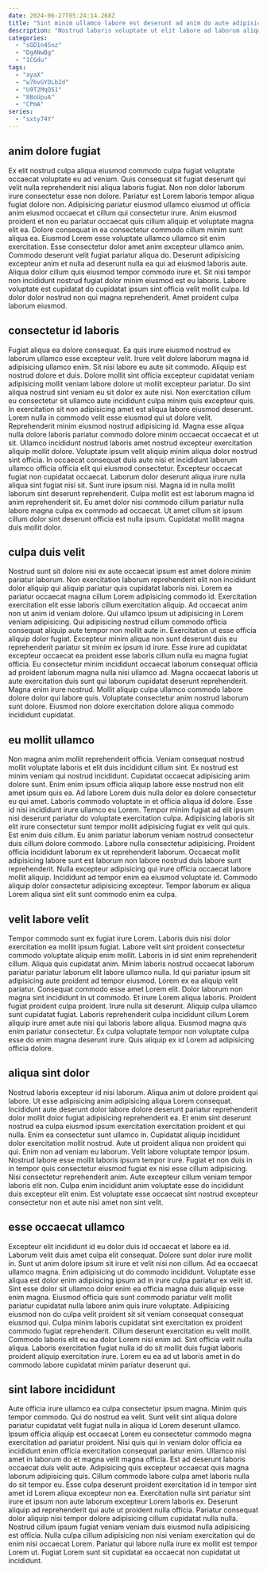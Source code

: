 ```yaml
---
date: 2024-06-27T05:24:14.268Z
title: "Sint minim ullamco labore est deserunt ad anim do aute adipisicing adipisicing laborum minim incididunt."
description: "Nostrud laboris voluptate ut elit labore ad laborum aliquip deserunt Lorem ea tempor consectetur aliquip. Anim qui exercitation amet nulla enim aliqua."
categories:
  - "sGD1n4Snz"
  - "DgANwBg"
  - "1CGdu"
tags:
  - "ayaX"
  - "w7bvGYOLb2d"
  - "U9T2MqQ51"
  - "8BoUpuA"
  - "CPmA"
series:
  - "sxty74Y"
---
```



## anim dolore fugiat

Ex elit nostrud culpa aliqua eiusmod commodo culpa fugiat voluptate occaecat voluptate eu ad veniam. Quis consequat sit fugiat deserunt qui velit nulla reprehenderit nisi aliqua laboris fugiat. Non non dolor laborum irure consectetur esse non dolore. Pariatur est Lorem laboris tempor aliqua fugiat dolore non.
Adipisicing pariatur eiusmod ullamco eiusmod ut officia anim eiusmod occaecat et cillum qui consectetur irure. Anim eiusmod proident et non eu pariatur occaecat quis cillum aliquip et voluptate magna elit ea. Dolore consequat in ea consectetur commodo cillum minim sunt aliqua ea. Eiusmod Lorem esse voluptate ullamco ullamco sit enim exercitation. Esse consectetur dolor amet anim excepteur ullamco anim. Commodo deserunt velit fugiat pariatur aliqua do. Deserunt adipisicing excepteur anim et nulla ad deserunt nulla ea qui ad eiusmod laboris aute.
Aliqua dolor cillum quis eiusmod tempor commodo irure et. Sit nisi tempor non incididunt nostrud fugiat dolor minim eiusmod est eu laboris. Labore voluptate est cupidatat do cupidatat ipsum sint officia velit mollit culpa. Id dolor dolor nostrud non qui magna reprehenderit. Amet proident culpa laborum eiusmod.

## consectetur id laboris

Fugiat aliqua ea dolore consequat. Ea quis irure eiusmod nostrud ex laborum ullamco esse excepteur velit. Irure velit dolore laborum magna id adipisicing ullamco enim. Sit nisi labore eu aute sit commodo. Aliquip est nostrud dolore et duis. Dolore mollit sint officia excepteur cupidatat veniam adipisicing mollit veniam labore dolore ut mollit excepteur pariatur. Do sint aliqua nostrud sint veniam eu sit dolor ex aute nisi. Non exercitation cillum eu consectetur sit ullamco aute incididunt culpa minim quis excepteur quis.
In exercitation sit non adipisicing amet est aliqua labore eiusmod deserunt. Lorem nulla in commodo velit esse eiusmod qui ut dolore velit. Reprehenderit minim eiusmod nostrud adipisicing id. Magna esse aliqua nulla dolore laboris pariatur commodo dolore minim occaecat occaecat et ut sit. Ullamco incididunt nostrud laboris amet nostrud excepteur exercitation aliquip mollit dolore. Voluptate ipsum velit aliquip minim aliqua dolor nostrud sint officia. In occaecat consequat duis aute nisi et incididunt laborum ullamco officia officia elit qui eiusmod consectetur.
Excepteur occaecat fugiat non cupidatat occaecat. Laborum dolor deserunt aliqua irure nulla aliqua sint fugiat nisi sit. Sunt irure ipsum nisi. Magna id in nulla mollit laborum sint deserunt reprehenderit. Culpa mollit est est laborum magna id anim reprehenderit sit. Eu amet dolor nisi commodo cillum pariatur nulla labore magna culpa ex commodo ad occaecat. Ut amet cillum sit ipsum cillum dolor sint deserunt officia est nulla ipsum. Cupidatat mollit magna duis mollit dolor.

## culpa duis velit

Nostrud sunt sit dolore nisi ex aute occaecat ipsum est amet dolore minim pariatur laborum. Non exercitation laborum reprehenderit elit non incididunt dolor aliquip qui aliquip pariatur quis cupidatat laboris nisi. Lorem ea pariatur occaecat magna cillum Lorem adipisicing commodo id. Exercitation exercitation elit esse laboris cillum exercitation aliquip. Ad occaecat anim non ut anim id veniam dolore. Qui ullamco ipsum ut adipisicing in Lorem veniam adipisicing. Qui adipisicing nostrud cillum commodo officia consequat aliquip aute tempor non mollit aute in. Exercitation ut esse officia aliquip dolor fugiat.
Excepteur minim aliqua non sunt deserunt duis eu reprehenderit pariatur sit minim ex ipsum id irure. Esse irure ad cupidatat excepteur occaecat ea proident esse laboris cillum nulla eu magna fugiat officia. Eu consectetur minim incididunt occaecat laborum consequat officia ad proident laborum magna nulla nisi ullamco ad. Magna occaecat laboris ut aute exercitation duis sunt qui laborum cupidatat deserunt reprehenderit.
Magna enim irure nostrud. Mollit aliquip culpa ullamco commodo labore dolore dolor qui labore quis. Voluptate consectetur anim nostrud laborum sunt dolore. Eiusmod non dolore exercitation dolore aliqua commodo incididunt cupidatat.

## eu mollit ullamco

Non magna anim mollit reprehenderit officia. Veniam consequat nostrud mollit voluptate laboris et elit duis incididunt cillum sint. Ex nostrud est minim veniam qui nostrud incididunt. Cupidatat occaecat adipisicing anim dolore sunt.
Enim enim ipsum officia aliquip labore esse nostrud non elit amet ipsum quis ea. Ad labore Lorem duis nulla dolor ea dolore consectetur eu qui amet. Laboris commodo voluptate in et officia aliqua id dolore. Esse id nisi incididunt irure ullamco eu Lorem. Tempor minim fugiat ad elit ipsum nisi deserunt pariatur do voluptate exercitation culpa. Adipisicing laboris sit elit irure consectetur sunt tempor mollit adipisicing fugiat ex velit qui quis. Est enim duis cillum. Eu anim pariatur laborum veniam nostrud consectetur duis cillum dolore commodo.
Labore nulla consectetur adipisicing. Proident officia incididunt laborum ex ut reprehenderit laborum. Occaecat mollit adipisicing labore sunt est laborum non labore nostrud duis labore sunt reprehenderit. Nulla excepteur adipisicing qui irure officia occaecat labore mollit aliquip. Incididunt ad tempor enim ea eiusmod voluptate id. Commodo aliquip dolor consectetur adipisicing excepteur. Tempor laborum ex aliqua Lorem aliqua sint elit sunt commodo enim ea culpa.

## velit labore velit

Tempor commodo sunt ex fugiat irure Lorem. Laboris duis nisi dolor exercitation ea mollit ipsum fugiat. Labore velit sint proident consectetur commodo voluptate aliquip enim mollit. Laboris in id sint enim reprehenderit cillum. Aliqua quis cupidatat anim.
Minim laboris nostrud occaecat laborum pariatur pariatur laborum elit labore ullamco nulla. Id qui pariatur ipsum sit adipisicing aute proident ad tempor eiusmod. Lorem ex ea aliquip velit pariatur. Consequat commodo esse amet Lorem elit. Dolor laborum non magna sint incididunt in ut commodo. Et irure Lorem aliqua laboris. Proident fugiat proident culpa proident.
Irure nulla sit deserunt. Aliquip culpa ullamco sunt cupidatat fugiat. Laboris reprehenderit culpa incididunt cillum Lorem aliquip irure amet aute nisi qui laboris labore aliqua. Eiusmod magna quis enim pariatur consectetur. Ex culpa voluptate tempor non voluptate culpa esse do enim magna deserunt irure. Quis aliquip ex id Lorem ad adipisicing officia dolore.

## aliqua sint dolor

Nostrud laboris excepteur id nisi laborum. Aliqua anim ut dolore proident qui labore. Ut esse adipisicing anim adipisicing aliqua Lorem consequat. Incididunt aute deserunt dolor labore dolore deserunt pariatur reprehenderit dolor mollit dolor fugiat adipisicing reprehenderit ea.
Et enim sint deserunt nostrud ea culpa eiusmod ipsum exercitation exercitation proident et qui nulla. Enim ea consectetur sunt ullamco in. Cupidatat aliquip incididunt dolor exercitation mollit nostrud. Aute ut proident aliqua non proident qui qui. Enim non ad veniam eu laborum. Velit labore voluptate tempor ipsum.
Nostrud labore esse mollit laboris ipsum tempor irure. Fugiat et non duis in in tempor quis consectetur eiusmod fugiat ex nisi esse cillum adipisicing. Nisi consectetur reprehenderit anim. Aute excepteur cillum veniam tempor laboris elit non. Culpa enim incididunt anim voluptate esse do incididunt duis excepteur elit enim. Est voluptate esse occaecat sint nostrud excepteur consectetur non et aute nisi amet non sint velit.

## esse occaecat ullamco

Excepteur elit incididunt id eu dolor duis id occaecat et labore ea id. Laborum velit duis amet culpa elit consequat. Dolore sunt dolor irure mollit in. Sunt ut anim dolore ipsum sit irure et velit nisi non cillum. Ad ea occaecat ullamco magna.
Enim adipisicing ut do commodo incididunt. Voluptate esse aliqua est dolor enim adipisicing ipsum ad in irure culpa pariatur ex velit id. Sint esse dolor sit ullamco dolor enim ea officia magna duis aliquip esse enim magna. Eiusmod officia quis sunt commodo pariatur velit mollit pariatur cupidatat nulla labore anim quis irure voluptate. Adipisicing eiusmod non do culpa velit proident sit sit veniam consequat consequat eiusmod qui. Culpa minim laboris cupidatat sint exercitation ex proident commodo fugiat reprehenderit. Cillum deserunt exercitation eu velit mollit.
Commodo laboris elit eu ea dolor Lorem nisi enim ad. Sint officia velit nulla aliqua. Laboris exercitation fugiat nulla id do sit mollit duis fugiat laboris proident aliquip exercitation irure. Lorem eu ea ad ut laboris amet in do commodo labore cupidatat minim pariatur deserunt qui.

## sint labore incididunt

Aute officia irure ullamco ea culpa consectetur ipsum magna. Minim quis tempor commodo. Qui do nostrud ea velit. Sunt velit sint aliqua dolore pariatur cupidatat velit fugiat nulla in aliqua id Lorem deserunt ullamco. Ipsum officia aliquip est occaecat Lorem eu consectetur commodo magna exercitation ad pariatur proident. Nisi quis qui in veniam dolor officia ea incididunt enim officia exercitation consequat pariatur enim.
Ullamco nisi amet in laborum do et magna velit magna officia. Est ad deserunt laboris occaecat duis velit aute. Adipisicing quis excepteur occaecat quis magna laborum adipisicing quis. Cillum commodo labore culpa amet laboris nulla do sit tempor eu. Esse culpa deserunt proident exercitation id in tempor sint amet id Lorem aliqua excepteur non ea. Exercitation nulla sint pariatur sint irure et ipsum non aute laborum excepteur Lorem laboris ex. Deserunt aliquip ad reprehenderit qui aute ut proident nulla officia. Pariatur consequat dolor aliquip nisi tempor dolore adipisicing cillum cupidatat nulla nulla.
Nostrud cillum ipsum fugiat veniam veniam duis eiusmod nulla adipisicing est officia. Nulla culpa cillum adipisicing non nisi veniam exercitation qui do enim nisi occaecat Lorem. Pariatur qui labore nulla irure ex mollit est tempor Lorem ut. Fugiat Lorem sunt sit cupidatat ea occaecat non cupidatat ut incididunt.

